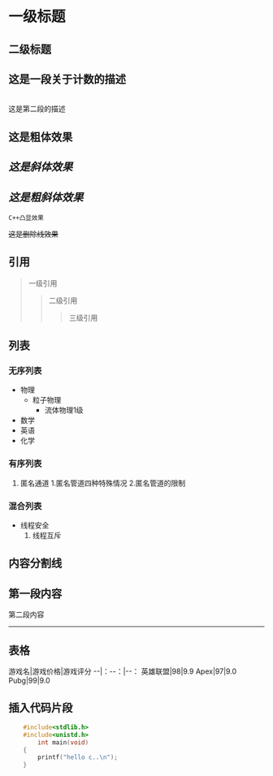 # 一级标题
## 二级标题
## 这是一段关于计数的描述
<br>这是第二段的描述

## **这是粗体效果**
## *这是斜体效果*
## ***这是粗斜体效果***

`C++凸显效果`

~~这是删除线效果~~

## 引用
> 一级引用
>> 二级引用
>>> 三级引用

## 列表

### 无序列表
* 物理
  * 粒子物理
    * 流体物理1级
* 数学
* 英语
* 化学

### 有序列表
1. 匿名通道
   1.匿名管道四种特殊情况
   2.匿名管道的限制
### 混合列表
* 线程安全
  1. 线程互斥
## 内容分割线
第一段内容
-----
第二段内容
*****
## 表格
游戏名|游戏价格|游戏评分
--|：--：|--：
英雄联盟|98|9.9
Apex|97|9.0
Pubg|99|9.0

## 插入代码片段
```C
	#include<stdlib.h>
	#include<unistd.h>
		int main(void)
	{
		printf("hello c..\n");
	}
